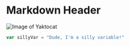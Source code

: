 # Markdown Header

![Image of Yaktocat](https://octodex.github.com/images/yaktocat.png)

```javascript
var sillyVar = "Dude, I'm a silly variable!"
```
